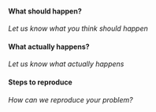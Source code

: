 #### What should happen?
_Let us know what you think should happen_

#### What actually  happens?
_Let us know what actually happens_

#### Steps to reproduce
_How can we reproduce your problem?_
